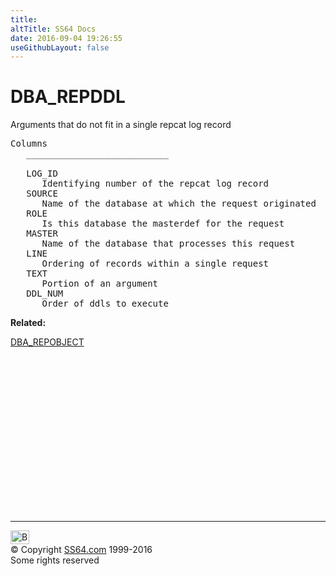 ```yaml
---
title:
altTitle: SS64 Docs
date: 2016-09-04 19:26:55
useGithubLayout: false
---
```

<!-- #BeginLibraryItem "/Library/head_orad.lbi" --><!-- #EndLibraryItem --><h1>DBA_REPDDL </h1><p> Arguments that do not fit in a single repcat log record </p> 
 
<pre>Columns
   ___________________________
 
   LOG_ID
      Identifying number of the repcat log record
   SOURCE
      Name of the database at which the request originated
   ROLE
      Is this database the masterdef for the request
   MASTER
      Name of the database that processes this request
   LINE
      Ordering of records within a single request
   TEXT
      Portion of an argument
   DDL_NUM
      Order of ddls to execute</pre>
<p><b>Related:</b></p>
<p><a href="DBA_REPOBJECT.html">DBA_REPOBJECT</a></p><!-- #BeginLibraryItem "/Library/foot_orad.lbi" --><p>
<!-- oracle-footer -->
<ins class="adsbygoogle" style="display:inline-block;width:300px;height:250px" data-ad-client="ca-pub-6140977852749469" data-ad-slot="4275490898"></ins>
<script>
(adsbygoogle = window.adsbygoogle || []).push({});
</script></p>
<hr>
<div id="bl" class="footer"><a href="DBA_REPDDL.html#"><img src="../images/top.png" width="30" height="22" alt="Back to the Top"></a></div>
<div id="br" class="footer, tagline">© Copyright <a href="../index.html">SS64.com</a> 1999-2016<br>
Some rights reserved</div>
<!-- #EndLibraryItem -->

